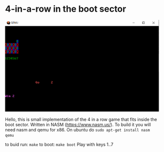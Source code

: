 # 4-in-a-row in the boot sector

![Test Image 1](screen1.png)

Hello, this is small implementation of the 4 in a row game that fits inside the boot sector.
Written in NASM (https://www.nasm.us/).
To build it you will need nasm and qemu for x86. On ubuntu do `sudo apt-get install nasm qemu`

to buid run: `make`
to boot: `make boot`
Play with keys 1..7
